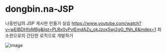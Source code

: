 # dongbin.na-JSP

나동빈님의 JSP 게시판 만들기 실습
https://www.youtube.com/watch?v=wEIBDHfoMBg&list=PLRx0vPvlEmdAZv_okJzox5wj2gG_fNh_6&index=1
최소한으로의 간단한 로직으로 개발하기

![image](https://user-images.githubusercontent.com/105434827/190851736-7b9e2fe3-df16-4b22-a744-67a43abe18e0.png)

